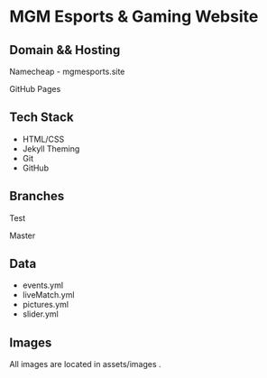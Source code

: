 # MGM Esports & Gaming Website
## Domain && Hosting
Namecheap - mgmesports.site

GitHub Pages
## Tech Stack
- HTML/CSS
- Jekyll Theming
- Git
- GitHub

## Branches
Test

Master

## Data 
- events.yml
- liveMatch.yml
- pictures.yml
- slider.yml

## Images
All images are located in assets/images .
